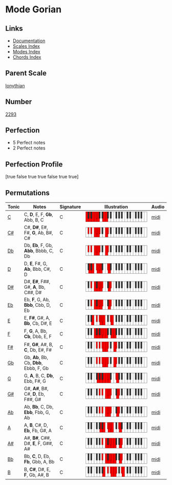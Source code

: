 # Mode Gorian

## Links

- [Documentation](index.md)
- [Scales Index](Scales.md)
- [Modes Index](Modes.md)
- [Chords Index](Chords.md)

## Parent Scale

[Ionythian](ScaleIonythian.md)

## Number

[2293](https://ianring.com/musictheory/scales/2293)

## Perfection

- 5 Perfect notes
- 2 Perfect notes

## Perfection Profile

[true false true true false true true]

## Permutations

| Tonic | Notes | Signature | Illustration | Audio |
|-------|-------|-----------|--------------|-------|
| [C](ModeCNaturalGorian.md) | C, **D**, E, F, **Gb**, Abb, B, C | C | ![CNaturalGorian](ModeCNaturalGorian.png) | [midi](https://github.com/edipermadi/music/blob/main/docs/ModeCNaturalGorian.mid?raw=true) |
| [C#](ModeCSharpGorian.md) | C#, **D#**, E#, F#, **G**, Ab, B#, C# | C | ![CSharpGorian](ModeCSharpGorian.png) | [midi](https://github.com/edipermadi/music/blob/main/docs/ModeCSharpGorian.mid?raw=true) |
| [Db](ModeDFlatGorian.md) | Db, **Eb**, F, Gb, **Abb**, Bbbb, C, Db | C | ![DFlatGorian](ModeDFlatGorian.png) | [midi](https://github.com/edipermadi/music/blob/main/docs/ModeDFlatGorian.mid?raw=true) |
| [D](ModeDNaturalGorian.md) | D, **E**, F#, G, **Ab**, Bbb, C#, D | C | ![DNaturalGorian](ModeDNaturalGorian.png) | [midi](https://github.com/edipermadi/music/blob/main/docs/ModeDNaturalGorian.mid?raw=true) |
| [D#](ModeDSharpGorian.md) | D#, **E#**, F##, G#, **A**, Bb, C##, D# | C | ![DSharpGorian](ModeDSharpGorian.png) | [midi](https://github.com/edipermadi/music/blob/main/docs/ModeDSharpGorian.mid?raw=true) |
| [Eb](ModeEFlatGorian.md) | Eb, **F**, G, Ab, **Bbb**, Cbb, D, Eb | C | ![EFlatGorian](ModeEFlatGorian.png) | [midi](https://github.com/edipermadi/music/blob/main/docs/ModeEFlatGorian.mid?raw=true) |
| [E](ModeENaturalGorian.md) | E, **F#**, G#, A, **Bb**, Cb, D#, E | C | ![ENaturalGorian](ModeENaturalGorian.png) | [midi](https://github.com/edipermadi/music/blob/main/docs/ModeENaturalGorian.mid?raw=true) |
| [F](ModeFNaturalGorian.md) | F, **G**, A, Bb, **Cb**, Dbb, E, F | C | ![FNaturalGorian](ModeFNaturalGorian.png) | [midi](https://github.com/edipermadi/music/blob/main/docs/ModeFNaturalGorian.mid?raw=true) |
| [F#](ModeFSharpGorian.md) | F#, **G#**, A#, B, **C**, Db, E#, F# | C | ![FSharpGorian](ModeFSharpGorian.png) | [midi](https://github.com/edipermadi/music/blob/main/docs/ModeFSharpGorian.mid?raw=true) |
| [Gb](ModeGFlatGorian.md) | Gb, **Ab**, Bb, Cb, **Dbb**, Ebbb, F, Gb | C | ![GFlatGorian](ModeGFlatGorian.png) | [midi](https://github.com/edipermadi/music/blob/main/docs/ModeGFlatGorian.mid?raw=true) |
| [G](ModeGNaturalGorian.md) | G, **A**, B, C, **Db**, Ebb, F#, G | C | ![GNaturalGorian](ModeGNaturalGorian.png) | [midi](https://github.com/edipermadi/music/blob/main/docs/ModeGNaturalGorian.mid?raw=true) |
| [G#](ModeGSharpGorian.md) | G#, **A#**, B#, C#, **D**, Eb, F##, G# | C | ![GSharpGorian](ModeGSharpGorian.png) | [midi](https://github.com/edipermadi/music/blob/main/docs/ModeGSharpGorian.mid?raw=true) |
| [Ab](ModeAFlatGorian.md) | Ab, **Bb**, C, Db, **Ebb**, Fbb, G, Ab | C | ![AFlatGorian](ModeAFlatGorian.png) | [midi](https://github.com/edipermadi/music/blob/main/docs/ModeAFlatGorian.mid?raw=true) |
| [A](ModeANaturalGorian.md) | A, **B**, C#, D, **Eb**, Fb, G#, A | C | ![ANaturalGorian](ModeANaturalGorian.png) | [midi](https://github.com/edipermadi/music/blob/main/docs/ModeANaturalGorian.mid?raw=true) |
| [A#](ModeASharpGorian.md) | A#, **B#**, C##, D#, **E**, F, G##, A# | C | ![ASharpGorian](ModeASharpGorian.png) | [midi](https://github.com/edipermadi/music/blob/main/docs/ModeASharpGorian.mid?raw=true) |
| [Bb](ModeBFlatGorian.md) | Bb, **C**, D, Eb, **Fb**, Gbb, A, Bb | C | ![BFlatGorian](ModeBFlatGorian.png) | [midi](https://github.com/edipermadi/music/blob/main/docs/ModeBFlatGorian.mid?raw=true) |
| [B](ModeBNaturalGorian.md) | B, **C#**, D#, E, **F**, Gb, A#, B | C | ![BNaturalGorian](ModeBNaturalGorian.png) | [midi](https://github.com/edipermadi/music/blob/main/docs/ModeBNaturalGorian.mid?raw=true) |
